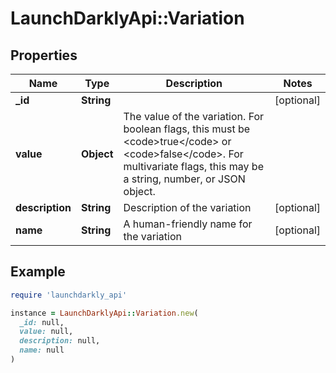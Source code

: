 # LaunchDarklyApi::Variation

## Properties

| Name | Type | Description | Notes |
| ---- | ---- | ----------- | ----- |
| **_id** | **String** |  | [optional] |
| **value** | **Object** | The value of the variation. For boolean flags, this must be &lt;code&gt;true&lt;/code&gt; or &lt;code&gt;false&lt;/code&gt;. For multivariate flags, this may be a string, number, or JSON object. |  |
| **description** | **String** | Description of the variation | [optional] |
| **name** | **String** | A human-friendly name for the variation | [optional] |

## Example

```ruby
require 'launchdarkly_api'

instance = LaunchDarklyApi::Variation.new(
  _id: null,
  value: null,
  description: null,
  name: null
)
```

